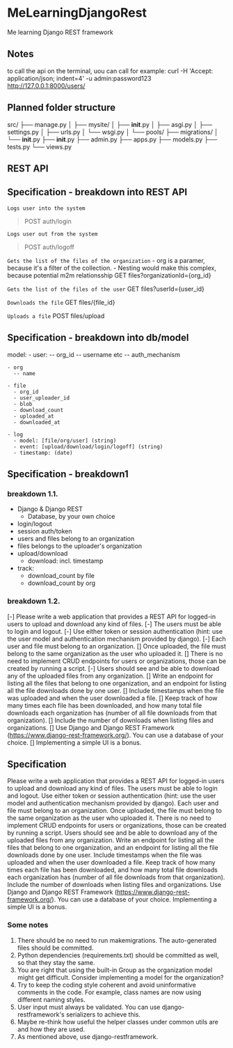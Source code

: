# MeLearningDjangoRest
Me learning Django REST framework

## Notes
to call the api on the terminal, uou can call for example:
curl -H 'Accept: application/json; indent=4' -u admin:password123 http://127.0.0.1:8000/users/


## Planned folder structure
src/
├── manage.py
│
├── mysite/
│   ├── __init__.py
│   ├── asgi.py
│   ├── settings.py
│   ├── urls.py
│   └── wsgi.py
│
└── pools/
    ├── migrations/
    │   └── __init__.py
    ├── __init__.py
    ├── admin.py
    ├── apps.py
    ├── models.py
    ├── tests.py
    └── views.py


## REST API

## Specification - breakdown into REST API
 `Logs user into the system`
 >POST auth/login

`Logs user out from the system`
>POST auth/logoff

`Gets the list of the files of the organization` - org is a paramer, because it's a filter of the collection. 
                                                 - Nesting would make this complex, because potential m2m relationsship
GET files?organizationId={org_id}

`Gets the list of the files of the user`
GET files?userId={user_id}

`Downloads the file`
GET files/{file_id}

`Uploads a file`
POST files/upload

## Specification - breakdown into db/model
  model:
    - user:
      -- org_id
      -- username etc
      -- auth_mechanism

    - org
      -- name

    - file
      - org_id
      - user_uploader_id
      - blob
      - download_count
      - uploaded_at
      - downloaded_at

    - log
      - model: [file/org/user] (string)
      - event: [upload/download/login/logoff] (string)
      - timestamp: (date)

## Specification - breakdown1
### breakdown 1.1.
  - Django & Django REST
    - Database, by your own choice
  - login/logout
  - session auth/token
  - users and files belong to an organization
  - files belongs to the uploader's organization
  - upload/download
    - download: incl. timestamp
  - track:
    - download_count by file
    - download_count by org

### breakdown 1.2.
[-] Please write a web application that provides a REST API for logged-in users to upload and download any kind of files.
[-] The users must be able to login and logout. 
[-] Use either token or session authentication (hint: use the user model and authentication mechanism provided by django). 
[-] Each user and file must belong to an organization. 
[] Once uploaded, the file must belong to the same organization as the user who uploaded it.
[] There is no need to implement CRUD endpoints for users or organizations, those can be created by running a script.
[-] Users should see and be able to download any of the uploaded files from any organization. 
[] Write an endpoint for listing all the files that belong to one organization, and an endpoint for listing all the file downloads done by one user. 
[] Include timestamps when the file was uploaded and when the user downloaded a file.
[] Keep track of how many times each file has been downloaded, and how many total file downloads each organization has (number of all file downloads from that organization).
[] Include the number of downloads when listing files and organizations.
[] Use Django and Django REST Framework (https://www.django-rest-framework.org/). You can use a database of your choice.
[] Implementing a simple UI is a bonus.


## Specification
Please write a web application that provides a REST API for logged-in users to upload and download any kind of files.
The users must be able to login and logout. Use either token or session authentication (hint: use the user model and authentication mechanism provided by django). 
Each user and file must belong to an organization. Once uploaded, the file must belong to the same organization as the user who uploaded it.
There is no need to implement CRUD endpoints for users or organizations, those can be created by running a script.
Users should see and be able to download any of the uploaded files from any organization. Write an endpoint for listing all the files that belong to one organization, and an endpoint for listing all the file downloads done by one user. Include timestamps when the file was uploaded and when the user downloaded a file.
Keep track of how many times each file has been downloaded, and how many total file downloads each organization has (number of all file downloads from that organization). Include the number of downloads when listing files and organizations.
Use Django and Django REST Framework (https://www.django-rest-framework.org/). You can use a database of your choice.
Implementing a simple UI is a bonus.


### Some notes
1.	There should be no need to run makemigrations. The auto-generated files should be committed.
2.	Python dependencies (requirements.txt) should be committed as well, so that they stay the same.
3.	You are right that using the built-in Group as the organization model might get difficult. Consider implementing a model for the organization?
4.	Try to keep the coding style coherent and avoid uninformative comments in the code. For example, class names are now using different naming styles.
5.	User input must always be validated. You can use django-restframework's serializers to achieve this.
6.	Maybe re-think how useful the helper classes under common utils are and how they are used.
7.	As mentioned above, use django-restframework.
